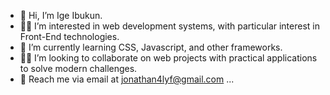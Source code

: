 - 👋 Hi, I’m Ige Ibukun.
- 👍🏽 I’m interested in web development systems, with particular interest in Front-End technologies.
- 🌱 I’m currently learning CSS, Javascript, and other frameworks.
- 🤝🏽 I’m looking to collaborate on web projects with practical applications to solve modern challenges. 
- 📩 Reach me via email at jonathan4lyf@gmail.com ...

<!---
IgeIbukun7/IgeIbukun7 is a ✨ special ✨ repository because its `README.md` (this file) appears on your GitHub profile.
You can click the Preview link to take a look at your changes.
--->
